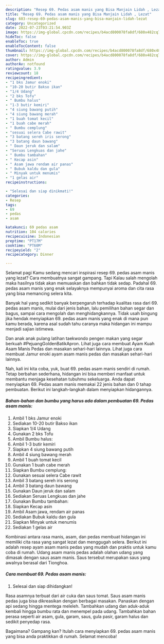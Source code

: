 ```yaml
---
description: "Resep 69. Pedas asam manis yang Bisa Manjain Lidah , Lezat"
title: "Resep 69. Pedas asam manis yang Bisa Manjain Lidah , Lezat"
slug: 603-resep-69-pedas-asam-manis-yang-bisa-manjain-lidah-lezat
category: Uncategorized
date: 2022-07-23T03:21:54.903Z
image: https://img-global.cpcdn.com/recipes/b4acd800078fa8df/680x482cq70/69-pedas-asam-manis-foto-resep-utama.jpg
hideToc: false
enableToc: true
enableTocContent: false
thumbnail: https://img-global.cpcdn.com/recipes/b4acd800078fa8df/680x482cq70/69-pedas-asam-manis-foto-resep-utama.jpg
cover: https://img-global.cpcdn.com/recipes/b4acd800078fa8df/680x482cq70/69-pedas-asam-manis-foto-resep-utama.jpg
author: Admin
authorAv: notfound
ratingvalue: 3.9
reviewcount: 18
recipeingredient:
- "1 bks Jamur enoki"
- "10-20 butir Bakso ikan"
- "1/4 Udang"
- "2 bks Tofu"
- " Bumbu halus"
- "1-3 butir kemiri"
- "4 siung bawang putih"
- "4 siung bawang merah"
- "1 buah tomat kecil"
- "1 buah cabe merah"
- " Bumbu cemplung"
- "sesuai selera Cabe rawit"
- "3 batang sereh iris serong"
- "3 batang daun bawang"
- " Daun jeruk dan salam"
- "Seruas Lengkuas dan jahe"
- " Bumbu tambahan"
- " Kecap asin"
- " Asam jawa rendam air panas"
- " Bubuk kaldu dan gula"
- " Minyak untuk menumis"
- "1 gelas air"
recipeinstructions:

- "Selesai dan siap dinikmati!"
categories:
- Resep
tags:
- 69
- pedas
- asam

katakunci: 69 pedas asam 
nutrition: 104 calories
recipecuisine: Indonesian
preptime: "PT17M"
cooktime: "PT60M"
recipeyield: "2"
recipecategory: Dinner

---
```



Selamat pagi Kamu sedang mencari inspirasi resep 69. pedas asam manis yang lezat? Cara membuatnya sangat gampang. Tapi Kalau salah mengolah maka hasilnya tidak akan memuaskan dan bahkan tidak sedap. Padahal 69. pedas asam manis yang enak selayaknya mempunyai aroma dan cita rasa yang bisa memancing selera kita.


Banyak hal yang sedikit banyak berpengaruh terhadap kualitas rasa dari 69. pedas asam manis, mulai dari jenis bahan, lalu pemilihan bahan segar dan bagus, sampai cara mengolah dan menghidangkannya. Tidak usah bingung jika hendak menyiapkan 69. pedas asam manis yang enak di mana pun kamu berada, karena asal sudah tahu caranya maka hidangan ini mampu menjadi sajian istimewa.

Dan anak anak pulang latihan taekwondo pengen makan yang segar berkuah #PejuangGoldenBatikApron. Lihat juga cara membuat Ayam Kuah Asam Manis Pedas dan masakan sehari-hari lainnya. Lihat juga cara membuat Jamur enoki ayam asam manis pedas dan masakan sehari-hari lainnya.


Nah, kali ini kita coba, yuk, buat 69. pedas asam manis sendiri di rumah. Tetap berbahan sederhana, hidangan ini bisa memberi manfaat untuk membantu menjaga kesehatan tubuhmu sekeluarga. Anda dapat menyiapkan 69. Pedas asam manis memakai 22 jenis bahan dan 0 tahap pembuatan. Berikut ini langkah-langkah dalam menyiapkan hidangannya.

<!--inarticleads1-->

##### Bahan-bahan dan bumbu yang harus ada dalam pembuatan 69. Pedas asam manis:

1. Ambil 1 bks Jamur enoki
1. Sediakan 10-20 butir Bakso ikan
1. Siapkan 1/4 Udang
1. Gunakan 2 bks Tofu
1. Ambil  Bumbu halus:
1. Ambil 1-3 butir kemiri
1. Siapkan 4 siung bawang putih
1. Ambil 4 siung bawang merah
1. Ambil 1 buah tomat kecil
1. Gunakan 1 buah cabe merah
1. Siapkan  Bumbu cemplung:
1. Gunakan sesuai selera Cabe rawit
1. Ambil 3 batang sereh iris serong
1. Ambil 3 batang daun bawang
1. Gunakan  Daun jeruk dan salam
1. Sediakan Seruas Lengkuas dan jahe
1. Gunakan  Bumbu tambahan:
1. Siapkan  Kecap asin
1. Ambil  Asam jawa, rendam air panas
1. Sediakan  Bubuk kaldu dan gula
1. Siapkan  Minyak untuk menumis
1. Sediakan 1 gelas air


Kombinasi antara rasa manis, asam, dan pedas membuat hidangan ini memiliki cita rasa yang sangat lezat dan menggugah selera. Berikut ini adalah resep ayam asam manis pedas yang mudah dan praktis untuk kamu coba di rumah. Udang asam manis pedas adalah olahan udang yang dimasak dengan saus asam manis. Saus tersebut merupakan saus yang awalnya berasal dari Tionghoa. 

<!--inarticleads2-->

##### Cara membuat 69. Pedas asam manis:


1. Selesai dan siap dihidangkan!

Rasa asamnya terbuat dari air cuka dan saus tomat. Saus asam manis pedas juga bisa dikreasikan dengan berbagai masakan. Panaskan dengan api sedang hingga mentega meleleh. Tambahkan udang dan aduk-aduk kembali hingga bumbu rata dan menempel pada udang. Tambahkan bahan perasa seperti air asam, gula, garam, saus, gula pasir, garam halus dan sedikit penyedap rasa. 

Bagaimana? Gampang kan? Itulah cara menyiapkan 69. pedas asam manis yang bisa anda praktikkan di rumah. Selamat mencoba!
